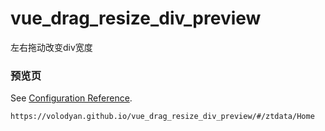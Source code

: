 # vue_drag_resize_div_preview
左右拖动改变div宽度

### 预览页
See [Configuration Reference](https://volodyan.github.io/vue_drag_resize_div_preview/#/ztdata/Home).
```
https://volodyan.github.io/vue_drag_resize_div_preview/#/ztdata/Home

```


